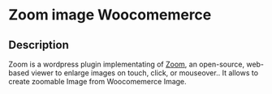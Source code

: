 # Zoom image Woocomemerce #

## Description ##
Zoom is a wordpress plugin implementating of [Zoom](http://www.jacklmoore.com/zoom/), an open-source, web-based viewer to enlarge images on touch, click, or mouseover..
It allows to create zoomable Image from Woocomemerce Image.

